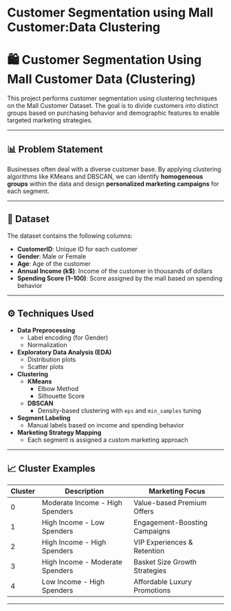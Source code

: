 # Customer Segmentation using Mall Customer:Data Clustering
# 🛍️ Customer Segmentation Using Mall Customer Data (Clustering)

This project performs customer segmentation using clustering techniques on the Mall Customer Dataset. The goal is to divide customers into distinct groups based on purchasing behavior and demographic features to enable targeted marketing strategies.

---

## 📊 Problem Statement

Businesses often deal with a diverse customer base. By applying clustering algorithms like KMeans and DBSCAN, we can identify **homogeneous groups** within the data and design **personalized marketing campaigns** for each segment.

---

## 📁 Dataset

The dataset contains the following columns:

- **CustomerID**: Unique ID for each customer
- **Gender**: Male or Female
- **Age**: Age of the customer
- **Annual Income (k$)**: Income of the customer in thousands of dollars
- **Spending Score (1–100)**: Score assigned by the mall based on spending behavior

---

## ⚙️ Techniques Used

- **Data Preprocessing**
  - Label encoding (for Gender)
  - Normalization
- **Exploratory Data Analysis (EDA)**
  - Distribution plots
  - Scatter plots
- **Clustering**
  - **KMeans**
    - Elbow Method
    - Silhouette Score
  - **DBSCAN**
    - Density-based clustering with `eps` and `min_samples` tuning
- **Segment Labeling**
  - Manual labels based on income and spending behavior
- **Marketing Strategy Mapping**
  - Each segment is assigned a custom marketing approach

---

## 📈 Cluster Examples

| Cluster | Description                      | Marketing Focus                  |
|---------|----------------------------------|----------------------------------|
| 0       | Moderate Income - High Spenders  | Value-based Premium Offers       |
| 1       | High Income - Low Spenders       | Engagement-Boosting Campaigns    |
| 2       | High Income - High Spenders      | VIP Experiences & Retention      |
| 3       | High Income - Moderate Spenders  | Basket Size Growth Strategies    |
| 4       | Low Income - High Spenders       | Affordable Luxury Promotions     |

---

